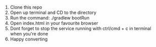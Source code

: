 1. Clone this repo
2. Open up terminal and CD to the directory
3. Run the command: ./gradlew bootRun
4. Open index.html in your favourite browser
5. Dont forget to stop the service running with ctrl/cmd + c in terminal when you're done
6. Happy converting
